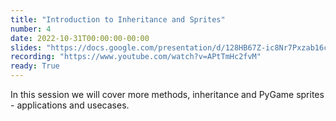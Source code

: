 ```yaml
---
title: "Introduction to Inheritance and Sprites"
number: 4
date: 2022-10-31T00:00:00-00:00
slides: "https://docs.google.com/presentation/d/128HB67Z-ic8Nr7Pxzab16cHqKMmZBs4_HzAA0CevlBs/edit?usp=sharing"
recording: "https://www.youtube.com/watch?v=APtTmHc2fvM"
ready: True
---
```


In this session we will cover more methods, inheritance and PyGame sprites - applications and usecases.
